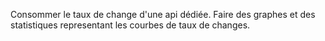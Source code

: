 Consommer le taux de change d'une api dédiée.
Faire des graphes et des statistiques representant les courbes de taux de changes.
